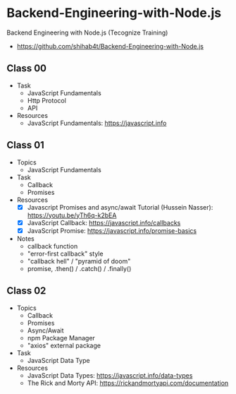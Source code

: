 # Backend-Engineering-with-Node.js

Backend Engineering with Node.js (Tecognize Training)

-   https://github.com/shihab4t/Backend-Engineering-with-Node.js

## Class 00

-   Task
    -   JavaScript Fundamentals
    -   Http Protocol
    -   API
-   Resources
    -   JavaScript Fundamentals: https://javascript.info

## Class 01

-   Topics
    -   JavaScript Fundamentals
-   Task
    -   Callback
    -   Promises
-   Resources
    -   [x] Javascript Promises and async/await Tutorial (Hussein Nasser): https://youtu.be/yTh6q-k2bEA
    -   [x] JavaScript Callback: https://javascript.info/callbacks
    -   [x] JavaScript Promise: https://javascript.info/promise-basics
-   Notes
    -   callback function
    -   "error-first callback" style
    -   "callback hell" / "pyramid of doom"
    -   promise, .then() / .catch() / .finally()

## Class 02

-   Topics
    -   Callback
    -   Promises
    -   Async/Await
    -   npm Package Manager
    -   "axios" external package
-   Task
    -   JavaScript Data Type
-   Resources
    -   JavaScript Data Types: https://javascript.info/data-types
    -   The Rick and Morty API: https://rickandmortyapi.com/documentation
